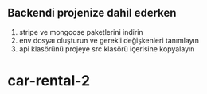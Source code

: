 ## Backendi projenize dahil ederken

1. stripe ve mongoose paketlerini indirin
2. env dosyaı oluşturun ve gerekli değişkenleri tanımlayın
3. api klasörünü projeye src klasörü içerisine kopyalayın
# car-rental-2
